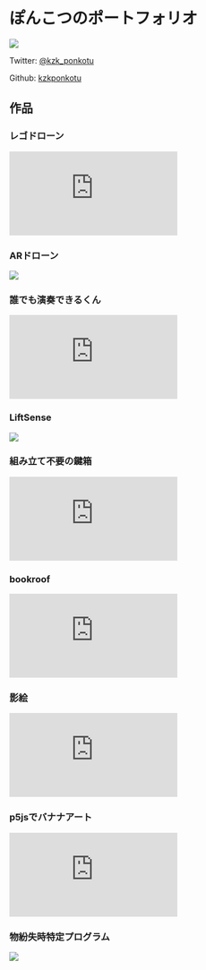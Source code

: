 # ぽんこつのポートフォリオ

![](https://lh3.googleusercontent.com/ESY_R3WO2ulUzOLghSKduT0QCMdZc2veIWFAfXhGUsgpLKT-7HDkTil-wMgM99EdIFzePLP6Qyqf0ed7zhXRIGNpGWkJx3QRF-_hmIzxjEfgcI2lWYeJwwQobFF3Skq1n4GdsBG_7RpWtSGg-g_2I93kO6_XsVj7c9q73op7oJysCOGX4HeEXlh3Gex3COcHJD7IuZjOCp3XVXg4MHvfutNw6-iJ2w4XINCBxscvMtdYJ2dOX2YFmW4ivTZ2Bt7ZlRDOIatIm17nMzU-rsoiQNuAc920EYpdGWnj148_iuMskDomxJsNtYu-aupQg4HFTjr9jdNg6oXDy4MyrIKU4w7Gh21vAQ12OF1wH1RIY1BqoJZqiGbUr9h5vTKvGS-6XhtCnwAHhzAohnuVP-9Bn1gTaJsyxfKDt9HTEHuTfP97ejmRS1-H3tVs47kj27l2RiqiPz535fBqW-qAdMltilied-Rs9aK_GBXi13dXAs7dknBw_XoEjtNnCo2hqucdoHrzKepdST7yb94dnmorWlNJmHSrcmeeUg6nkKkyC2RUVUkgwvkOHZ0ayNsZzp9Kka27I9fZNapqRsI5CqmDbztprME80qgGt_AAtbJjoSa5GqmbmyvKoKgTMFELe6TWFZghBqHFHTIACkedUlMAKuy1HAsE7YkNKesE=s512-no)

Twitter: [@kzk_ponkotu](https://twitter.com/kzk_ponkotu)

Github: [kzkponkotu](https://github.com/kzkponkotu)

## 作品

### レゴドローン
<div class="youtube">
    <iframe src="https://www.youtube.com/embed/h-aQKZrx5zY" frameborder="0" allowfullscreen></iframe>
</div>

### ARドローン
![](https://lh3.googleusercontent.com/wjAmCgdRq-j_p094dVpes-VqamSRkZubPzPP3BOMeIhEG-9dw_vW5FMqCRzB3h__NvIm1tRHKSKgI_gYTyuXsQuFG2OWa_vZs1H8f5qG3z6aIVqcc_uBsFA5ij1GdjzSF6rLbGFZ-S1S5iQb8CnY3BRRr6xyFFvcH2BfERCFOTD8s4Rxp-DFOIjvt1IdxzZ9DqSSo091sV3msvZKm2mpevQoJWpWvtAMFVEk8vq--hfuI5dvmyoeJYo_rbQwU2BxE3uDfX8qp0EijQM-2Oj9w4DqU6hqnasgnZAQ2vNMiIfLMeo80-H6_FHAWFII69do58s7gfwHvCP6_AdIY2wsyIZFCZsW2__vT5QoewL-wHcvFvFw1ioMQfj5LsBDtHl6Rw-3_oCC0lhJ3pNxir1yDYBp8a4ZW-A27cM6Des4kyhwyE3MuLyW7IRFJZwzPHIp2BfREWX990kxowntpDqH8MQqtGE1T6F_bnqZW3kpwgn5fFY_yx9cDsRqNboRytDaalNcFpe3QZFUnvb8_xredb6oPN_y-tgbILvk6kIZ4nVijr4qy0jEgFP3XKnYl9Dxow9ZEYIAMxmV0HGQqaFxGzbH9jek-QGjDuRgRCmDkrnX_BAwFC521-r_OlHLkJL6V6Kc1X2UX16YeC8XNYt_I-l5O7phieZUvoKZ=w1919-h1283-no)

### 誰でも演奏できるくん
<div class="youtube">
    <iframe src="https://www.youtube.com/embed/EageTvGvAUs" frameborder="0" allowfullscreen></iframe>
</div>

### LiftSense
![](https://i.gyazo.com/eaf32e783390852b405e845e6e24ee36.png)
### 組み立て不要の鍵箱
<div class="youtube">
    <iframe src="https://www.youtube.com/embed/_zaQ4tyP2ww" frameborder="0" allowfullscreen></iframe>
</div>

### bookroof
<div class="youtube">
    <iframe src="https://www.youtube.com/embed/QmCKWIE7J-o" frameborder="0" allowfullscreen></iframe>
</div>

### 影絵
<div class="youtube">
    <iframe src="https://www.youtube.com/embed/LnTJXE632gE" frameborder="0" allowfullscreen></iframe>
</div>

### p5jsでバナナアート
<div class="youtube">
    <iframe src="https://www.youtube.com/embed/h-msmsr3zQg" frameborder="0" allowfullscreen></iframe>
</div>

### 物紛失時特定プログラム
![](https://lh3.googleusercontent.com/YbznrO410BycHi-Fm9wdACo45tG6r0r624KNHraGV98Lg_uGDehpUkvl5XSBhTBK5-Nw0536ZwU-Iuwi_P-WYEc5pYrULjA7LA5LMOLXabdzIaWuI6TyLBQwSK-KgdcrU90tJhCfm1Bj_Hhxh713TtD_JSNSzkkqi_mx-koe300RIrhzM_EWFF4sQrTbA3_9L5LlmlFYFMk1V8S9KPp4TAKcd8_EQyFJ26FKdfEBHkcn5ZKFmI9lGHMoYMZFUn4kloFEksJVcFoqDliiz578pEHmMjstLB1L_oA1ThEeoYh93Y2ZGdYVURNol1S1zwWGd84BtCEBjNEx60Pz7xlJAxa3vVYUk_3UhOhArcQAwD2AmRJ5US3C1Q0eRKi8-tipxdM3Gu4H1satfrRsueKJQI77SPekh4S8TXbVR_TG8oRvU-o0TplDtj_JHyTsQ-sKz4I50Jx3LldRI_B_tqAfVEpWrG4vW-RBb-kSxfbgxtzqpaNNvJy3_YWmTgGRMau16qImGCh23PHbxYErPGYdbAeBIwIbv4sJ-KhWOEcQTc0bKA5Ot78C-_YZYs-PsAXuCMryky_8voa-6rM8bt5BJ9lolXTHWqJI4GHIPZ6GyNg=w310-h293-no)